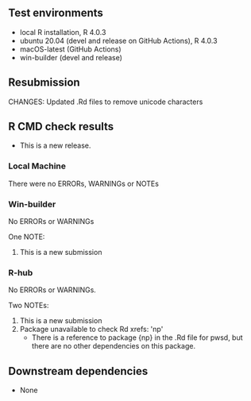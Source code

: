## Test environments
* local R installation, R 4.0.3
* ubuntu 20.04 (devel and release on GitHub Actions), R 4.0.3
* macOS-latest (GitHub Actions)
* win-builder (devel and release)

## Resubmission

CHANGES: Updated .Rd files to remove unicode characters


## R CMD check results

* This is a new release.


### Local Machine

There were no ERRORs, WARNINGs or NOTEs


### Win-builder

No ERRORs or WARNINGs

One NOTE:
  1. This is a new submission

### R-hub

No ERRORs or WARNINGs.

Two NOTEs:

  1. This is a new submission
  2. Package unavailable to check Rd xrefs: 'np'
     - There is a reference to package {np} in the .Rd file for pwsd, but there are no other dependencies on this package.


## Downstream dependencies

* None
